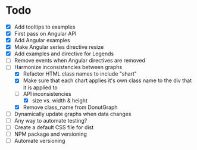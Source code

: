 # Todo

- [x] Add tooltips to examples
- [x] First pass on Angular API
- [x] Add Angular examples
- [x] Make Angular series directive resize
- [x] Add examples and directive for Legends
- [ ] Remove events when Angular directives are removed
- [ ] Harmonize inconsistencies between graphs
  - [x] Refactor HTML class names to include "shart"
  - [x] Make sure that each chart applies it's own class name to the div that it is applied to
  - [ ] API inconsistencies
    - [x] size vs. width & height
  - [x] Remove class_name from DonutGraph
- [ ] Dynamically update graphs when data changes
- [ ] Any way to automate testing?
- [ ] Create a default CSS file for dist
- [ ] NPM package and versioning
- [ ] Automate versioning
